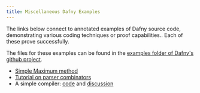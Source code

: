 ```yaml
---
title: Miscellaneous Dafny Examples
---
```


The links below connect to annotated examples of Dafny source code,
demonstrating various coding techniques or proof capabilities..
Each of these prove successfully.

The files for these examples can be found in 
the [examples folder of Dafny's github project](https://github.com/davidcok/dafny/tree/cok-2819/docs/examples).

- [Simple Maximum method](https://github.com/davidcok/dafny/tree/cok-2819/docs/examples/maximum.dfy)
- [Tutorial on parser combinators](https://github.com/davidcok/dafny/tree/cok-2819/docs/examples/parser_combinators.dfy)
- A simple compiler: [code](https://github.com/davidcok/dafny/tree/cok-2819/Test/tutorial/Simple_compiler/Compiler.dfy) and [discussion](../../Test/tutorial/Simple_compiler/README)

